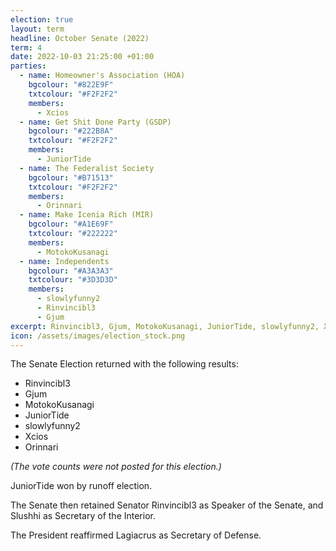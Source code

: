 ```yaml
---
election: true
layout: term
headline: October Senate (2022)
term: 4
date: 2022-10-03 21:25:00 +01:00
parties:
  - name: Homeowner's Association (HOA)
    bgcolour: "#822E9F"
    txtcolour: "#F2F2F2"
    members:
      - Xcios
  - name: Get Shit Done Party (GSDP)
    bgcolour: "#222B8A"
    txtcolour: "#F2F2F2"
    members:
      - JuniorTide
  - name: The Federalist Society
    bgcolour: "#B71513"
    txtcolour: "#F2F2F2"
    members:
      - Orinnari
  - name: Make Icenia Rich (MIR)
    bgcolour: "#A1E69F"
    txtcolour: "#222222"
    members:
      - MotokoKusanagi
  - name: Independents
    bgcolour: "#A3A3A3"
    txtcolour: "#3D3D3D"
    members:
      - slowlyfunny2
      - Rinvincibl3
      - Gjum
excerpt: Rinvincibl3, Gjum, MotokoKusanagi, JuniorTide, slowlyfunny2, Xcios, and Orinnari elected to the Senate.
icon: /assets/images/election_stock.png
---
```

The Senate Election returned with the following results:

- Rinvincibl3
- Gjum
- MotokoKusanagi
- JuniorTide
- slowlyfunny2
- Xcios
- Orinnari

*(The vote counts were not posted for this election.)*

JuniorTide won by runoff election.

The Senate then retained Senator Rinvincibl3 as Speaker of the Senate, and Slushhi as Secretary of the Interior.

The President reaffirmed Lagiacrus as Secretary of Defense.